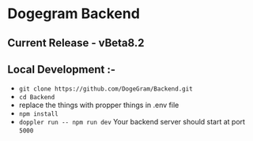 # Dogegram Backend

## Current Release - vBeta8.2

## Local Development :-
- `git clone https://github.com/DogeGram/Backend.git`
- `cd Backend`
- replace the things with propper things in .env file
- `npm install`
- `doppler run -- npm run dev`
Your backend server should start at port `5000`
